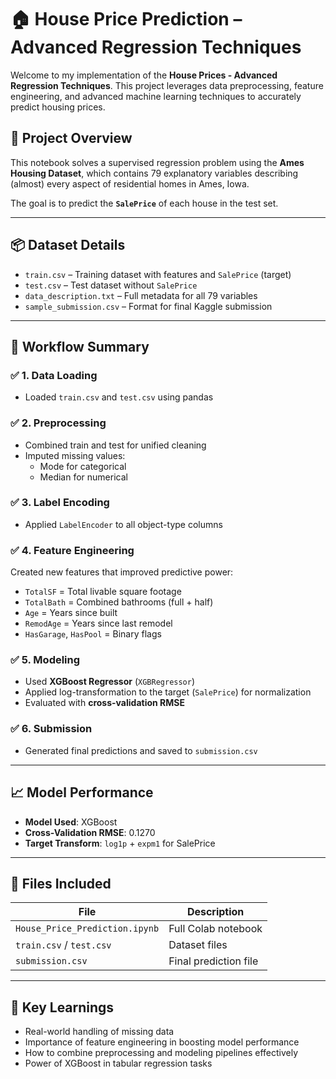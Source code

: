 # 🏠 House Price Prediction – Advanced Regression Techniques

Welcome to my implementation of the **House Prices - Advanced Regression Techniques**. This project leverages data preprocessing, feature engineering, and advanced machine learning techniques to accurately predict housing prices.


## 🚀 Project Overview

This notebook solves a supervised regression problem using the **Ames Housing Dataset**, which contains 79 explanatory variables describing (almost) every aspect of residential homes in Ames, Iowa.

The goal is to predict the **`SalePrice`** of each house in the test set.

---

## 📦 Dataset Details

- `train.csv` – Training dataset with features and `SalePrice` (target)
- `test.csv` – Test dataset without `SalePrice`
- `data_description.txt` – Full metadata for all 79 variables
- `sample_submission.csv` – Format for final Kaggle submission

---

## 🔧 Workflow Summary

### ✅ 1. **Data Loading**
- Loaded `train.csv` and `test.csv` using pandas

### ✅ 2. **Preprocessing**
- Combined train and test for unified cleaning
- Imputed missing values:
  - Mode for categorical
  - Median for numerical

### ✅ 3. **Label Encoding**
- Applied `LabelEncoder` to all object-type columns

### ✅ 4. **Feature Engineering**
Created new features that improved predictive power:
- `TotalSF` = Total livable square footage
- `TotalBath` = Combined bathrooms (full + half)
- `Age` = Years since built
- `RemodAge` = Years since last remodel
- `HasGarage`, `HasPool` = Binary flags

### ✅ 5. **Modeling**
- Used **XGBoost Regressor** (`XGBRegressor`)
- Applied log-transformation to the target (`SalePrice`) for normalization
- Evaluated with **cross-validation RMSE**

### ✅ 6. **Submission**
- Generated final predictions and saved to `submission.csv`

---

## 📈 Model Performance

- **Model Used**: XGBoost
- **Cross-Validation RMSE**: 0.1270
- **Target Transform**: `log1p` + `expm1` for SalePrice


---

## 📁 Files Included

| File | Description |
|------|-------------|
| `House_Price_Prediction.ipynb` | Full Colab notebook |
| `train.csv` / `test.csv` | Dataset files |
| `submission.csv` | Final prediction file |

---

## 🧠 Key Learnings

- Real-world handling of missing data
- Importance of feature engineering in boosting model performance
- How to combine preprocessing and modeling pipelines effectively
- Power of XGBoost in tabular regression tasks

